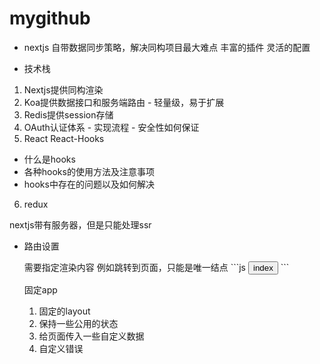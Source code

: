 # mygithub
 - nextjs
  自带数据同步策略，解决同构项目最大难点
  丰富的插件
  灵活的配置  

  - 技术栈
  1. Nextjs提供同构渲染
  2. Koa提供数据接口和服务端路由
    - 轻量级，易于扩展
  3. Redis提供session存储
  4. OAuth认证体系
    - 实现流程
    - 安全性如何保证
  5. React React-Hooks
   - 什么是hooks
   - 各种hooks的使用方法及注意事项
   - hooks中存在的问题以及如何解决
  6. redux

  nextjs带有服务器，但是只能处理ssr


  - 路由设置
    <Link></Link> 需要指定渲染内容
    例如跳转到页面，只能是唯一结点
    ```js
      <Link href="/a">
        <Button>index</Button>
      </Link>
    ```

    固定app
    1. 固定的layout
    2. 保持一些公用的状态
    3. 给页面传入一些自定义数据
    4. 自定义错误

